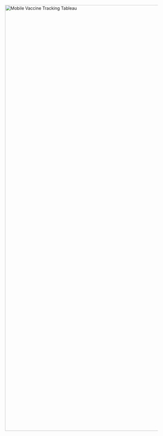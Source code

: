 <img width="1405" alt="Mobile Vaccine Tracking Tableau" src="https://github.com/drcajunkenny/Mobile-Vaccine-Tracker/assets/35378531/e290b74b-5356-4de7-9d7f-ec37826523e1">
